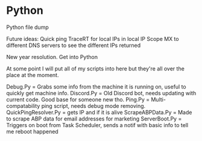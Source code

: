 # Python
Python file dump

Future ideas:
Quick ping TraceRT for local IPs in local IP Scope
MX to different DNS servers to see the different IPs returned


New year resolution. Get into Python

At some point I will put all of my scripts into here but they're all over the place at the moment.


Debug.Py = Grabs some info from the machine it is running on, useful to quickly get machine info.
Discord.Py = Old Discord bot, needs updating with current code. Good base for someone new tho.
Ping.Py = Multi-compatability ping script, needs debug mode removing.
QuickPingResolver.Py = gets IP and if it is alive
ScrapeABPData.Py = Made to scrape ABP data for email addresses for marketing
ServerBoot.Py = Triggers on boot from Task Scheduler, sends a notif with basic info to tell me reboot happened
